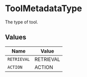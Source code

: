 # ToolMetadataType

The type of tool.


## Values

| Name        | Value       |
| ----------- | ----------- |
| `RETRIEVAL` | RETRIEVAL   |
| `ACTION`    | ACTION      |